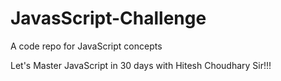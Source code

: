 # JavasScript-Challenge
A code  repo for JavaScript concepts 

Let's Master JavaScript in 30 days with Hitesh Choudhary Sir!!!